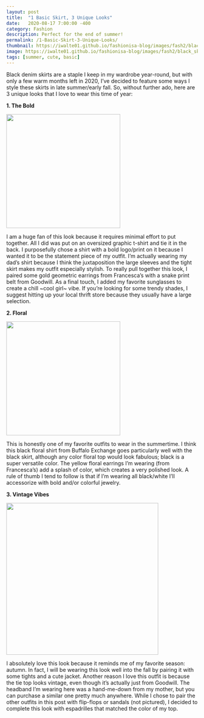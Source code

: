 ```yaml
---
layout: post
title:  "1 Basic Skirt, 3 Unique Looks"
date:   2020-08-17 7:00:00 -400
category: Fashion
description: Perfect for the end of summer!
permalink: /1-Basic-Skirt-3-Unique-Looks/
thumbnail: https://iwalte01.github.io/fashionisa-blog/images/fash2/black_skirt_thumbnail.jpg
image: https://iwalte01.github.io/fashionisa-blog/images/fash2/black_skirt_thumbnail.jpg
tags: [summer, cute, basic]
---
```

<style>
.lst-item {
	font-weight: bold;
}
</style>

Black denim skirts are a staple I keep in my wardrobe year-round, but with only a few warm months left in 2020, I’ve decided to feature some ways I style these skirts in late summer/early fall. So, without further ado, here are 3 unique looks that I love to wear this time of year:

<p class="lst-item">1. The Bold</p>
<img src="/fashionisa-blog/images/fash2/black_skirt_thumbnail.jpg" height="300px">

I am a huge fan of this look because it requires minimal effort to put together. All I did was put on an oversized graphic t-shirt and tie it in the back. I purposefully chose a shirt with a bold logo/print on it because I wanted it to be the statement piece of my outfit. I’m actually wearing my dad’s shirt because I think the juxtaposition the large sleeves and the tight skirt makes my outfit especially stylish. To really pull together this look, I paired some gold geometric earrings from Francesca’s with a snake print belt from Goodwill. As a final touch, I added my favorite sunglasses to create a chill ~cool girl~ vibe. If you’re looking for some trendy shades, I suggest hitting up your local thrift store because they usually have a large selection.

<p class="lst-item">2. Floral</p>
<img src="/fashionisa-blog/images/fash2/black_skirt2.jpg" height="300px">

This is honestly one of my favorite outfits to wear in the summertime. I think this black floral shirt from Buffalo Exchange goes particularly well with the black skirt, although any color floral top would look fabulous; black is a super versatile color. The yellow floral earrings I’m wearing (from Francesca’s) add a splash of color, which creates a very polished look. A rule of thumb I tend to follow is that if I’m wearing all black/white I’ll accessorize with bold and/or colorful jewelry.

<p class="lst-item">3. Vintage Vibes</p>
<img src="/fashionisa-blog/images/fash2/black_skirt3.jpg" height="400px">

I absolutely love this look because it reminds me of my favorite season: autumn. In fact, I will be wearing this look well into the fall by pairing it with some tights and a cute jacket. Another reason I love this outfit is because the tie top looks vintage, even though it’s actually just from Goodwill. The headband I’m wearing here was a hand-me-down from my mother, but you can purchase a similar one pretty much anywhere. While I chose to pair the other outfits in this post with flip-flops or sandals (not pictured), I decided to complete this look with espadrilles that matched the color of my top.
